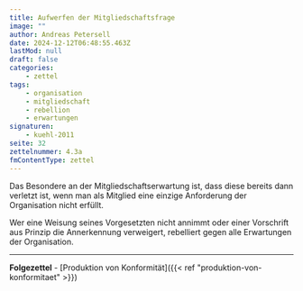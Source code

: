 ```yaml
---
title: Aufwerfen der Mitgliedschaftsfrage
image: ""
author: Andreas Petersell
date: 2024-12-12T06:48:55.463Z
lastMod: null
draft: false
categories:
    - zettel
tags:
    - organisation
    - mitgliedschaft
    - rebellion
    - erwartungen
signaturen:
    - kuehl-2011
seite: 32
zettelnummer: 4.3a
fmContentType: zettel
---
```


Das Besondere an der Mitgliedschaftserwartung ist, dass diese bereits dann verletzt ist, wenn man als Mitglied eine einzige Anforderung der Organisation nicht erfüllt.
<!--more-->
Wer eine Weisung seines Vorgesetzten nicht annimmt oder einer Vorschrift aus Prinzip die Annerkennung verweigert, rebelliert gegen alle Erwartungen der Organisation.
***

**Folgezettel** - [Produktion von Konformität]({{< ref "produktion-von-konformitaet" >}})
